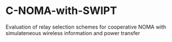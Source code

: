 # C-NOMA-with-SWIPT
Evaluation of relay selection schemes for cooperative NOMA with simulateneous wireless information and power transfer

